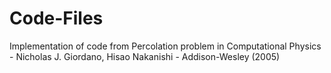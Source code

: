 # Code-Files
 Implementation of code from Percolation problem in Computational Physics - Nicholas J. Giordano, Hisao Nakanishi - Addison-Wesley (2005)
